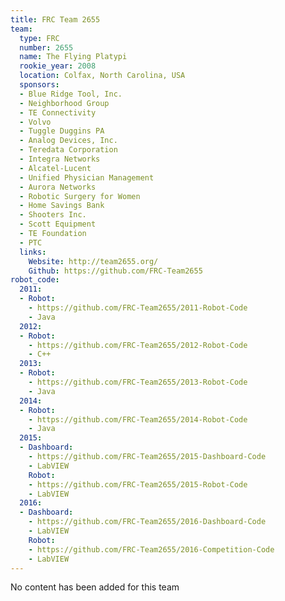 ```yaml
---
title: FRC Team 2655
team:
  type: FRC
  number: 2655
  name: The Flying Platypi
  rookie_year: 2008
  location: Colfax, North Carolina, USA
  sponsors:
  - Blue Ridge Tool, Inc.
  - Neighborhood Group
  - TE Connectivity
  - Volvo
  - Tuggle Duggins PA
  - Analog Devices, Inc.
  - Teredata Corporation
  - Integra Networks
  - Alcatel-Lucent
  - Unified Physician Management
  - Aurora Networks
  - Robotic Surgery for Women
  - Home Savings Bank
  - Shooters Inc.
  - Scott Equipment
  - TE Foundation
  - PTC
  links:
    Website: http://team2655.org/
    Github: https://github.com/FRC-Team2655
robot_code:
  2011:
  - Robot:
    - https://github.com/FRC-Team2655/2011-Robot-Code
    - Java
  2012:
  - Robot:
    - https://github.com/FRC-Team2655/2012-Robot-Code
    - C++
  2013:
  - Robot:
    - https://github.com/FRC-Team2655/2013-Robot-Code
    - Java
  2014:
  - Robot:
    - https://github.com/FRC-Team2655/2014-Robot-Code
    - Java
  2015:
  - Dashboard:
    - https://github.com/FRC-Team2655/2015-Dashboard-Code
    - LabVIEW
    Robot:
    - https://github.com/FRC-Team2655/2015-Robot-Code
    - LabVIEW
  2016:
  - Dashboard:
    - https://github.com/FRC-Team2655/2016-Dashboard-Code
    - LabVIEW
    Robot:
    - https://github.com/FRC-Team2655/2016-Competition-Code
    - LabVIEW
---
```


No content has been added for this team